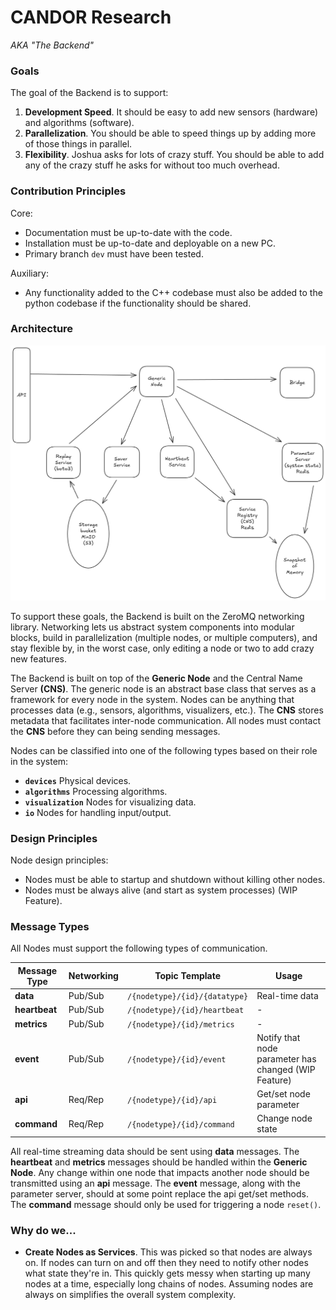 # CANDOR Research

*AKA "The Backend"*

### Goals

The goal of the Backend is to support:
1. <b>Development Speed</b>. It should be easy to add new sensors (hardware) and algorithms (software).
2. <b>Parallelization</b>. You should be able to speed things up by adding more of those things in parallel. 
3. <b>Flexibility</b>. Joshua asks for lots of crazy stuff. You should be able to add any of the crazy stuff he asks for without too much overhead.

### Contribution Principles

Core:
- Documentation must be up-to-date with the code.
- Installation must be up-to-date and deployable on a new PC.
- Primary branch `dev` must have been tested.

Auxiliary: 
- Any functionality added to the C++ codebase must also be added to the python codebase if the functionality should be shared.

### Architecture

<img src="assets/architecture.png" width="600">

To support these goals, the Backend is built on the ZeroMQ networking library. Networking lets us abstract system components into modular blocks, build in parallelization (multiple nodes, or multiple computers), and stay flexible by, in the worst case, only editing a node or two to add crazy new features.

The Backend is built on top of the <b>Generic Node</b> and the Central Name Server <b>(CNS)</b>. The generic node is an abstract base class that serves as a framework for every node in the system. Nodes can be anything that processes data (e.g., sensors, algorithms, visualizers, etc.). The <b>CNS</b> stores metadata that facilitates inter-node communication. All nodes must contact the <b>CNS</b> before they can being sending messages.

Nodes can be classified into one of the following types based on their role in the system:
- <b>`devices`</b> Physical devices.
- <b>`algorithms`</b> Processing algorithms.
- <b>`visualization`</b> Nodes for visualizing data.
- <b>`io`</b> Nodes for handling input/output.

### Design Principles 

Node design principles:
- Nodes must be able to startup and shutdown without killing other nodes.
- Nodes must be always alive (and start as system processes) (WIP Feature).

### Message Types

All Nodes must support the following types of communication.

Message Type | Networking | Topic Template | Usage
-|-|-|-
<b>data</b> | Pub/Sub | `/{nodetype}/{id}/{datatype}` | Real-time data
<b>heartbeat</b> | Pub/Sub | `/{nodetype}/{id}/heartbeat` | - 
<b>metrics</b> | Pub/Sub | `/{nodetype}/{id}/metrics` | - 
<b>event</b> | Pub/Sub | `/{nodetype}/{id}/event` | Notify that node parameter has changed (WIP Feature)
<b>api</b> | Req/Rep | `/{nodetype}/{id}/api` | Get/set node parameter
<b>command</b> | Req/Rep | `/{nodetype}/{id}/command` | Change node state

All real-time streaming data should be sent using <b>data</b> messages. The <b>heartbeat</b> and <b>metrics</b> messages should be handled within the <b>Generic Node</b>. Any change within one node that impacts another node should be transmitted using an <b>api</b> message. The <b>event</b> message, along with the parameter server, should at some point replace the api get/set methods. The <b>command</b> message should only be used for triggering a node `reset()`.

### Why do we...
- **Create Nodes as Services**. This was picked so that nodes are always on. If nodes can turn on and off then they need to notify other nodes what state they're in. This quickly gets messy when starting up many nodes at a time, especially long chains of nodes. Assuming nodes are always on simplifies the overall system complexity.
